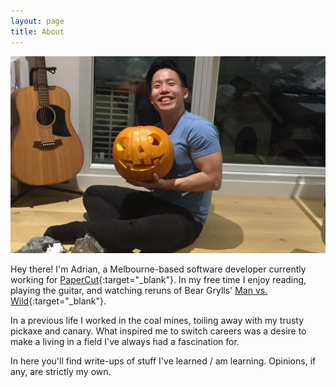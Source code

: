 ```yaml
---
layout: page
title: About
---
```


![Graduation](/assets/images/halloween.jpg)

Hey there! I'm Adrian, a Melbourne-based software developer currently working for [PaperCut](https://www.papercut.com){:target="_blank"}. In my free time I enjoy reading, playing the guitar, and watching reruns of Bear Grylls' [Man vs. Wild](https://en.wikipedia.org/wiki/Man_vs._Wild){:target="_blank"}.

In a previous life I worked in the coal mines, toiling away with my trusty pickaxe and canary. What inspired me to switch careers was a desire to make a living in a field I've always had a fascination for.

In here you'll find write-ups of stuff I've learned / am learning. Opinions, if any, are strictly my own.
